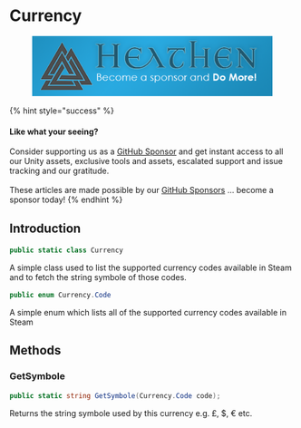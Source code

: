 # Currency

<figure><img src="../../../.gitbook/assets/512x128 Sponsor Banner.png" alt="Become a sponsor and Do More"><figcaption></figcaption></figure>

{% hint style="success" %}
#### Like what your seeing?

Consider supporting us as a [GitHub Sponsor](../../../company/become-a-sponsor.md) and get instant access to all our Unity assets, exclusive tools and assets, escalated support and issue tracking and our gratitude.\
\
These articles are made possible by our [GitHub Sponsors](https://github.com/sponsors/heathen-engineering) ... become a sponsor today!
{% endhint %}

## Introduction

```csharp
public static class Currency
```

A simple class used to list the supported currency codes available in Steam and to fetch the string symbole of those codes.

```csharp
public enum Currency.Code
```

A simple enum which lists all of the supported currency codes available in Steam

## Methods

### GetSymbole

```csharp
public static string GetSymbole(Currency.Code code);
```

Returns the string symbole used by this currency e.g. £, $, € etc.
